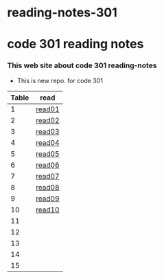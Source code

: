 # reading-notes-301

# code 301 reading notes 

### This web site about code 301 reading-notes

* This is new repo. for code 301



 Table   | read
---------|---------
 1       | [read01](https://obada-athamneh.github.io/reading-notes-301/read1)
 2       | [read02](https://obada-athamneh.github.io/reading-notes-301/read02)
 3       |[read03](https://obada-athamneh.github.io/reading-notes-301/read03)
 4       |[read04](https://obada-athamneh.github.io/reading-notes-301/read04)
 5       |[read05](https://obada-athamneh.github.io/reading-notes-301/read05)
 6       |[read06](https://obada-athamneh.github.io/reading-notes-301/read06)
 7       |[read07](https://obada-athamneh.github.io/reading-notes-301/read07)
 8       |[read08](https://obada-athamneh.github.io/reading-notes-301/read08)
 9       |[read09](https://obada-athamneh.github.io/reading-notes-301/read09)
 10      |[read10](https://obada-athamneh.github.io/reading-notes-301/read10)
 11      |
 12      |
 13      |
 14      |
 15      |